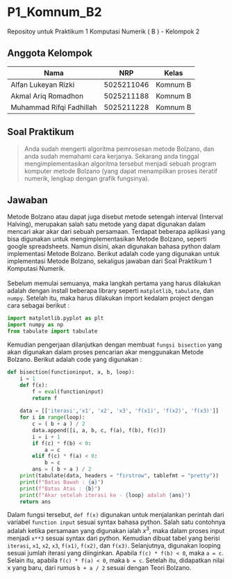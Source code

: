 # P1_Komnum_B2
Repositoy untuk Praktikum 1 Komputasi Numerik ( B ) - Kelompok 2
## **Anggota Kelompok**
| Nama                     | NRP        | Kelas    |
| -------------------------| -----------| ---------|
| Alfan Lukeyan Rizki      | 5025211046 | Komnum B |
| Akmal Ariq Romadhon      | 5025211188 | Komnum B |
| Muhammad Rifqi Fadhillah | 5025211228 | Komnum B |

## **Soal Praktikum**
> Anda sudah mengerti algoritma pemrosesan metode Bolzano, dan anda sudah memahami cara kerjanya. Sekarang anda tinggal mengimplementasikan algoritma tersebut menjadi sebuah program komputer metode Bolzano (yang dapat menampilkan proses iteratif numerik, lengkap dengan grafik fungsinya).

## **Jawaban**
Metode Bolzano atau dapat juga disebut metode setengah interval (Interval Halving), merupakan salah satu metode yang dapat digunakan dalam mencari akar akar dari sebuah persamaan. Terdapat beberapa aplikasi yang bisa digunakan untuk mengimplementasikan Metode Bolzano, seperti google spreadsheets. Namun disini, akan digunakan bahasa python dalam implementasi Metode Bolzano. Berikut adalah code yang digunakan untuk implementasi Metode Bolzano, sekaligus jawaban dari Soal Praktikum 1 Komputasi Numerik.<br>
<br>
Sebelum memulai semuanya, maka langkah pertama yang harus dilakukan adalah dengan install beberapa library seperti `matplotlib`, `tabulate`, dan `numpy`. Setelah itu, maka harus dilakukan import kedalam project dengan cara sebagai berikut :<br>
```python
import matplotlib.pyplot as plt
import numpy as np
from tabulate import tabulate
```
Kemudian pengerjaan dilanjutkan dengan membuat `fungsi bisection` yang akan digunakan dalam proses pencarian akar menggunakan Metode Bolzano. Berikut adalah code yang digunakan :
```python
def bisection(functioninput, a, b, loop):
    i = 1
    def f(x):
        f = eval(functioninput)
        return f
    
    data = [['iterasi','x1', 'x2', 'x3', 'f(x1)', 'f(x2)', 'f(x3)']]
    for i in range(loop):
        c = ( b + a ) / 2
        data.append([i, a, b, c, f(a), f(b), f(c)])
        i = i + 1
        if f(c) * f(b) < 0:
            a = c
        elif f(c) * f(a) < 0:
            b = c
        ans = ( b + a ) / 2
    print(tabulate(data, headers = "firstrow", tablefmt = "pretty"))
    print(f"Batas Bawah : {a}")
    print(f"Batas Atas : {b}")
    print(f"Akar setelah iterasi ke - {loop} adalah {ans}")
    return ans
```
Dalam fungsi tersebut, `def f(x)` digunakan untuk menjalankan perintah dari variabel `function input` sesuai syntax bahasa python. Salah satu contohnya adalah ketika persamaan yang digunakan ialah $x^3$, maka dalam proses input menjadi `x**3` sesuai syntax dari python. Kemudian dibuat tabel yang berisi `iterasi`, `x1`, `x2`, `x3`, `f(x1)`, `f(x2)`, dan `f(x3)`. Selanjutnya, digunakan looping sesuai jumlah iterasi yang diinginkan. Apabila `f(c) * f(b) < 0`, maka `a = c`. Selain itu, apabila `f(c) * f(a) < 0`, maka `b = c`. Setelah itu, didapatkan nilai x yang baru, dari rumus `b + a / 2` sesuai dengan Teori Bolzano.
